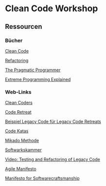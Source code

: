 Clean Code Workshop
=================


## Ressourcen ##

### Bücher ###

[Clean Code](http://www.amazon.de/gp/product/0132350882?ie=UTF8&camp=3206&creative=21426&creativeASIN=0132350882&linkCode=shr&tag=schauderhafte-21&=books-intl-de&qid=1377854002&sr=1-1&keywords=clean+code)

[Refactoring](http://www.amazon.de/gp/product/0201485672?ie=UTF8&camp=3206&creative=21426&creativeASIN=0201485672&linkCode=shr&tag=schauderhafte-21&=books-intl-de&qid=1377854050&sr=1-1&keywords=Refactoring)

[The Pragmatic Programmer](http://www.amazon.de/gp/product/020161622X?ie=UTF8&camp=3206&creative=21426&creativeASIN=020161622X&linkCode=shr&tag=schauderhafte-21&=books-intl-de&qid=1377854100&sr=1-1&keywords=pragmatic+programmer)

[Extreme Programming Explained](http://www.amazon.de/gp/product/0321278658?ie=UTF8&camp=3206&creative=21426&creativeASIN=0321278658&linkCode=shr&tag=schauderhafte-21&=books-intl-de&qid=1377853897&sr=1-1&keywords=extreme+programming+explained)

### Web-Links ###
[Clean Coders](http://www.clean-code-developer.de/)

[Code Retreat](http://coderetreat.org/)

[Beispiel Legacy Code für Legacy Code Retreats](https://github.com/jbrains/trivia)

[Code Katas](http://codekata.pragprog.com/2007/01/code_kata_backg.html#more)

[Mikado Methode](http://mikadomethod.org/)

[Softwarkskammer](http://www.softwerkskammer.org/)

[Video: Testing and Refactoring of Legacy Code](http://www.infoq.com/presentations/Testing-Refactoring-Legacy-Code) 

[Agile Manifesto](http://agilemanifesto.org/)

[Manifesto for Softwarecraftsmanship](http://manifesto.softwarecraftsmanship.org/)

